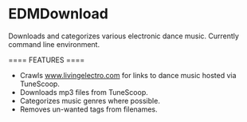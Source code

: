 EDMDownload
===========

Downloads and categorizes various electronic dance music.
Currently command line environment.

==== FEATURES ====
* Crawls www.livingelectro.com for links to dance music hosted via TuneScoop.
* Downloads mp3 files from TuneScoop.
* Categorizes music genres where possible.
* Removes un-wanted tags from filenames.

